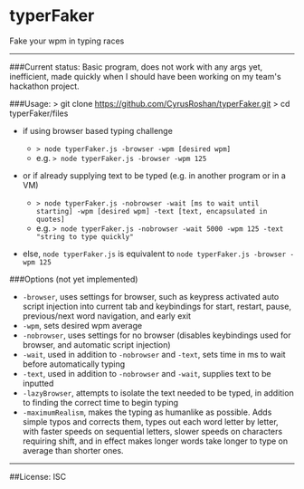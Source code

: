 # typerFaker
Fake your wpm in typing races
___

###Current status:
Basic program, does not work with any args yet, inefficient, made quickly when I should have been working on my team's hackathon project.

###Usage:
	> git clone https://github.com/CyrusRoshan/typerFaker.git
	> cd typerFaker/files
* if using browser based typing challenge
	* ``` > node typerFaker.js -browser -wpm [desired wpm] ```
	* e.g. ``` > node typerFaker.js -browser -wpm 125 ```

* or if already supplying text to be typed (e.g. in another program or in a VM)
	* ``` > node typerFaker.js -nobrowser -wait [ms to wait until starting] -wpm [desired wpm] -text [text, encapsulated in quotes] ```
	* e.g. ``` > node typerFaker.js -nobrowser -wait 5000 -wpm 125 -text "string to type quickly" ```
* else, ```node typerFaker.js``` is equivalent to ```node typerFaker.js -browser -wpm 125```

###Options (not yet implemented)
* ```-browser```, uses settings for browser, such as keypress activated auto script injection into current tab and keybindings for start, restart, pause, previous/next word navigation, and early exit
* ```-wpm```, sets desired wpm average
* ```-nobrowser```, uses settings for no browser (disables keybindings used for browser, and automatic script injection)
* ```-wait```, used in addition to ```-nobrowser``` and ```-text```, sets time in ms to wait before automatically typing
* ```-text```, used in addition to ```-nobrowser``` and ```-wait```, supplies text to be inputted
* ```-lazyBrowser```, attempts to isolate the text needed to be typed, in addition to finding the correct time to begin typing
* ```-maximumRealism```, makes the typing as humanlike as possible. Adds simple typos and corrects them, types out each word letter by letter, with faster speeds on sequential letters, slower speeds on characters requiring shift, and in effect makes longer words take longer to type on average than shorter ones.




___
##License:
ISC
